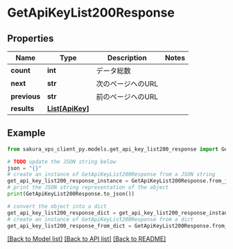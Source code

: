 # GetApiKeyList200Response


## Properties

Name | Type | Description | Notes
------------ | ------------- | ------------- | -------------
**count** | **int** | データ総数 | 
**next** | **str** | 次のページへのURL | 
**previous** | **str** | 前のページへのURL | 
**results** | [**List[ApiKey]**](ApiKey.md) |  | 

## Example

```python
from sakura_vps_client_py.models.get_api_key_list200_response import GetApiKeyList200Response

# TODO update the JSON string below
json = "{}"
# create an instance of GetApiKeyList200Response from a JSON string
get_api_key_list200_response_instance = GetApiKeyList200Response.from_json(json)
# print the JSON string representation of the object
print(GetApiKeyList200Response.to_json())

# convert the object into a dict
get_api_key_list200_response_dict = get_api_key_list200_response_instance.to_dict()
# create an instance of GetApiKeyList200Response from a dict
get_api_key_list200_response_from_dict = GetApiKeyList200Response.from_dict(get_api_key_list200_response_dict)
```
[[Back to Model list]](../README.md#documentation-for-models) [[Back to API list]](../README.md#documentation-for-api-endpoints) [[Back to README]](../README.md)


